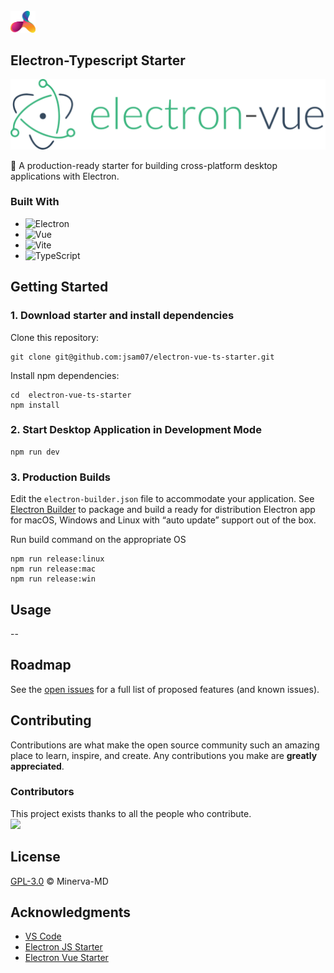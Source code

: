 <div id="top"></div>

<!-- PROJECT LOGO -->
<br />

  <a align="left" href="https://github.com/BCIT-DDC">
    <img src="./assets/images/logo.svg" alt="Logo" width="40">
  </a>

  <!-- ABOUT THE PROJECT -->

## Electron-Typescript Starter

[![Electron Logo](./assets/images/electron-vue.png)](https://electronjs.org)

🚀 A production-ready starter for building cross-platform desktop applications with Electron.

### Built With

-   ![Electron](https://img.shields.io/badge/-Electron-050B1E?&logo=Electron)
-   ![Vue](https://img.shields.io/badge/-Vue-050B1E?&logo=vuedotjs)
-   ![Vite](https://img.shields.io/badge/-Vite-050B1E?&logo=Vite)
-   ![TypeScript](https://img.shields.io/badge/-TypeScript-050B1E?&logo=TypeScript)

<!-- GETTING STARTED -->

## Getting Started

### 1. Download starter and install dependencies

Clone this repository:

```
git clone git@github.com:jsam07/electron-vue-ts-starter.git
```

Install npm dependencies:

```
cd  electron-vue-ts-starter
npm install
```

### 2. Start Desktop Application in Development Mode

```
npm run dev
```

### 3. Production Builds

Edit the `electron-builder.json` file to accommodate your application. See [Electron Builder](https://www.electron.build/) to package and build a ready for distribution Electron app for macOS, Windows and Linux with “auto update” support out of the box.

Run build command on the appropriate OS

```
npm run release:linux
npm run release:mac
npm run release:win
```

<!-- USAGE EXAMPLES -->

## Usage

--

<!-- ROADMAP -->

## Roadmap

<!-- -   [x] Add Changelog -->

See the [open issues](https://github.com/jsam07/electron-vue-ts-starter/issues) for a full list of proposed features (and known issues).

<!-- CONTRIBUTING -->

## Contributing

Contributions are what make the open source community such an amazing place to learn, inspire, and create. Any contributions you make are **greatly appreciated**.

<!-- If you would like to contribute, please have a look at our [contributing guidelines](https://github.com/BCIT-DDC/docs/blob/main/contributing.md). -->

### Contributors

This project exists thanks to all the people who contribute.
<br/>
<a href="https://github.com/jsam07/electron-vue-ts-starter/graphs/contributors">
<img src="https://contrib.rocks/image?repo=jsam07/electron-vue-ts-starter" height="40"/>
</a>

<!-- TESTING -->

<!-- ## TESTING -->

<!-- LINTING -->

<!-- ## Linting -->

<!-- LICENSE -->

## License

[GPL-3.0](LICENSE.md) © Minerva-MD

<!-- ACKNOWLEDGMENTS -->

## Acknowledgments

-   [VS Code](https://github.com/microsoft/vscode)
-   [Electron JS Starter](https://github.com/electron/electron-quick-start)
-   [Electron Vue Starter](https://github.com/SimulatedGREG/electron-vue)
